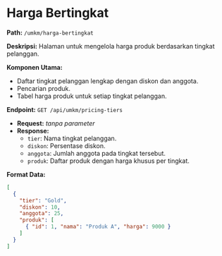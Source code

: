 # Harga Bertingkat

**Path:** `/umkm/harga-bertingkat`

**Deskripsi:** Halaman untuk mengelola harga produk berdasarkan tingkat pelanggan.

**Komponen Utama:**
- Daftar tingkat pelanggan lengkap dengan diskon dan anggota.
- Pencarian produk.
- Tabel harga produk untuk setiap tingkat pelanggan.

**Endpoint:** `GET /api/umkm/pricing-tiers`

- **Request:** _tanpa parameter_
- **Response:**
  - `tier`: Nama tingkat pelanggan.
  - `diskon`: Persentase diskon.
  - `anggota`: Jumlah anggota pada tingkat tersebut.
  - `produk`: Daftar produk dengan harga khusus per tingkat.

**Format Data:**
```json
[
  {
    "tier": "Gold",
    "diskon": 10,
    "anggota": 25,
    "produk": [
      { "id": 1, "nama": "Produk A", "harga": 9000 }
    ]
  }
]
```
